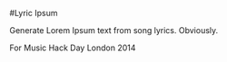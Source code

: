
#Lyric Ipsum

Generate Lorem Ipsum text from song lyrics. Obviously.

For Music Hack Day London 2014

